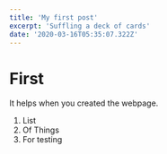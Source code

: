 ```yaml
---
title: 'My first post'
excerpt: 'Suffling a deck of cards'
date: '2020-03-16T05:35:07.322Z'
---
```


# First

It helps when you created the webpage.

1. List
2. Of Things
3. For testing
